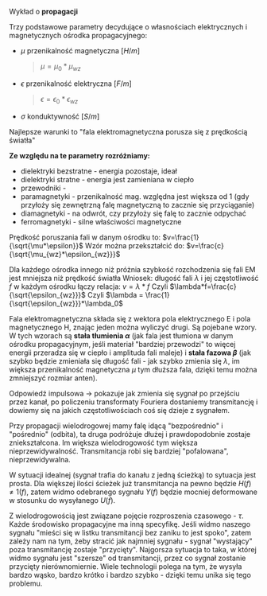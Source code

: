 Wykład o **propagacji**

Trzy podstawowe parametry decydujące o własnościach elektrycznych i magnetycznych ośrodka propagacyjnego:
- $\mu$ przenikalność magnetyczna $[H/m]$
  >$\mu = \mu_0 * \mu_{wz}$ 
- $\epsilon$ przenikalność elektryczna $[F/m]$
  > $\epsilon = \epsilon_0 * \epsilon_{wz}$
- $\sigma$ konduktywność $[S/m]$

Najlepsze warunki to "fala elektromagnetyczna porusza się z prędkością światła"

**Ze względu na te parametry rozróżniamy:**
- dielektryki bezstratne - energia pozostaje, ideał
- dielektryki stratne - energia jest zamieniana w ciepło
- przewodniki - 
- paramagnetyki - przenikalność mag. względna jest większa od 1 (gdy przyłoży się zewnętrzną falę magnetyczną to zacznie się przyciąganie)
- diamagnetyki - na odwrót, czy przyłoży się falę to zacznie odpychać
- ferromagnetyki - silne właściwości magnetyczne

Prędkość poruszania fali w danym ośrodku to: $v=\frac{1}{\sqrt{\mu*\epsilon}}$
Wzór można przekształcić do: $v=\frac{c}{\sqrt{\mu_{wz}*\epsilon_{wz}}}$

Dla każdego ośrodka innego niż próżnia szybkość rozchodzenia się fali EM jest mniejsza niż prędkość światła
Wniosek: długość fali $\lambda$ i jej częstotliwość $f$ w każdym ośrodku łączy relacja: $v = \lambda*f$
Czyli $\lambda*f=\frac{c}{\sqrt{\epsilon_{wz}}}$
Czyli $\lambda = \frac{1}{\sqrt{\epsilon_{wz}}}*\lambda_0$

Fala elektromagnetyczna składa się z wektora pola elektrycznego E i pola magnetycznego H, znając jeden można wyliczyć drugi. Są pojebane wzory.
W tych wzorach są **stała tłumienia $\alpha$** (jak fala jest tłumiona w danym ośrodku propagacyjnym, jeśli materiał "bardziej przewodzi" to więcej energii przeradza się w ciepło i amplituda fali maleje) i **stała fazowa $\beta$** (jak szybko będzie zmieniała się długość fali - jak szybko zmienia się $\lambda$, im większa przenikalność magnetyczna $\mu$ tym dłuższa fala, dzięki temu można zmniejszyć rozmiar anten).

Odpowiedź impulsowa -> pokazuje jak zmienia się sygnał po przejściu przez kanał, po policzeniu transformaty Fouriera dostaniemy transmitancję i dowiemy się na jakich częstotliwościach coś się dzieje z sygnałem.

Przy propagacji wielodrogowej mamy falę idącą "bezpośrednio" i "pośrednio" (odbita), ta druga podróżuje dłużej i prawdopodobnie zostaje zniekształcona. Im większa wielodrogowość tym większa nieprzewidywalność. Transmitancja robi się bardziej "pofalowana", nieprzewidywalna. 

W sytuacji idealnej (sygnał trafia do kanału z jedną ścieżką) to sytuacja jest prosta. Dla większej ilości ścieżek już transmitancja na pewno będzie $H(f)\neq1(f)$, zatem widmo odebranego sygnału $Y(f)$ będzie mocniej deformowane w stosunku do wysyłanego $U(f)$.

Z wielodrogowością jest związane pojęcie rozproszenia czasowego - $\tau$. Każde środowisko propagacyjne ma inną specyfikę. Jeśli widmo naszego sygnału "mieści się w listku transmitancji bez zaniku to jest spoko", zatem zależy nam na tym, żeby stracić jak najmniej sygnału - sygnał "wystający" poza transmitancję zostaje "przycięty". Najgorsza sytuacja to taka, w której widmo sygnału jest "szersze" od transmitancji, przez co sygnał zostanie przycięty nierównomiernie. Wiele technologii polega na tym, że wysyła bardzo wąsko, bardzo krótko i bardzo szybko - dzięki temu unika się tego problemu.

